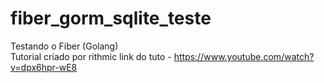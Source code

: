 # fiber_gorm_sqlite_teste
Testando o Fiber (Golang)  
Tutorial criado por rithmic 
link do tuto - https://www.youtube.com/watch?v=dpx6hpr-wE8
